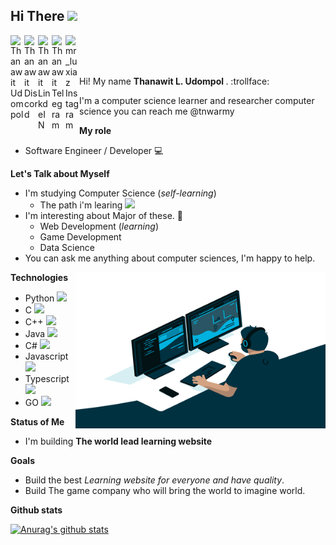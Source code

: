 ## Hi There <img src="https://media.giphy.com/media/hvRJCLFzcasrR4ia7z/giphy.gif" width="35px">

<!-- My Social Media -->

<!-- Facebook-->
<a href="https://www.facebook.com/I3lackman/">
    <img align= "left" alt="Thanawit Udompol"width="22px"
    src="https://cdn.jsdelivr.net/npm/simple-icons@3.12.4/icons/facebook.svg" />
</a>

<!-- Discord-->
<a href="">
  <img align="left" alt="Thanawit Discord" width="22px" src="https://cdn.jsdelivr.net/npm/simple-icons@v3/icons/discord.svg" />
</a>

<!-- LinkdeIN-->
<a href="https://www.linkedin.com/in/tanawich-udomphol-a34388186/">
  <img align="left" alt="Thanawit LinkdeIN" width="22px" src="https://cdn.jsdelivr.net/npm/simple-icons@v3/icons/linkedin.svg" />
</a>

<!-- Telegram-->
<a href="https://t.me/tnwarmy">
  <img align="left" alt="Thanawit Telegram" width="22px" src="https://cdn.jsdelivr.net/npm/simple-icons@v3/icons/telegram.svg" />
</a>

<!-- Instagram-->
<a href="https://www.instagram.com/mr_luxiaz/">
  <img align="left" alt="mr_luxiaz Instagram" width="22px" src="https://cdn.jsdelivr.net/npm/simple-icons@v3/icons/instagram.svg" />
</a>

<br></br>

<br>
Hi! My name <strong>Thanawit L. Udompol </strong>. :trollface:	

I'm a computer science learner and researcher computer science
you can reach me @tnwarmy
</br>

**My role**
* Software Engineer / Developer :computer:	

**Let's Talk about Myself**

- I'm studying Computer Science (*self-learning*)
  - The path i'm learing <a href=https://trello.com/b/sPmdvVG6/cs-knowledge-paths> <img align="" src="https://cdn.jsdelivr.net/npm/simple-icons@3.12.4/icons/trello.svg" width="20px"> </a>
- I'm interesting about Major of these. :smiling_face_with_three_hearts:
    - Web Development (*learning*)
    - Game Development
    - Data Science
- You can ask me anything about computer sciences, I'm happy to help.

<!--Gif coding-->
<img align="right" alt="GIF" src="/code.gif" width="400" height="250" />

<!--Technologies-->
**Technologies**
- Python <img align="" src="https://cdn.jsdelivr.net/npm/simple-icons@3.12.4/icons/python.svg" width="20px">
- C  <img align="" src="https://cdn.jsdelivr.net/npm/simple-icons@3.12.4/icons/c.svg" width="20px">
- C++  <img align="" src="https://cdn.jsdelivr.net/npm/simple-icons@3.12.4/icons/cplusplus.svg" width="20px">
- Java  <img align="" src="https://cdn.jsdelivr.net/npm/simple-icons@3.12.4/icons/java.svg" width="20px">
- C#  <img align="" src="https://cdn.jsdelivr.net/npm/simple-icons@3.12.4/icons/csharp.svg" width="20px">
- Javascript  <img align="" src="https://cdn.jsdelivr.net/npm/simple-icons@3.12.4/icons/javascript.svg" width="20px">
- Typescript  <img align="" src="https://cdn.jsdelivr.net/npm/simple-icons@3.12.4/icons/typescript.svg" width="20px">
- GO  <img align="" src="https://cdn.jsdelivr.net/npm/simple-icons@3.12.4/icons/go.svg" width="20px">

**Status of Me**
- I'm building **The world lead learning website**  

**Goals**
* Build the best *Learning website for everyone and have quality*.
* Build The game company who will bring the world to imagine world.

**Github stats** 

[![Anurag's github stats](https://github-readme-stats.vercel.app/api?username=tnwarmy&show_icons=true&theme=synthwave)](https://github.com/anuraghazra/github-readme-stats)
